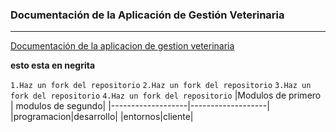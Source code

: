 ### Documentación de la Aplicación de Gestión Veterinaria
___
[Documentación de la aplicacion de gestion veterinaria](https://google.com)

**esto esta en negrita**

`1.Haz un fork del repositorio`
`2.Haz un fork del repositorio`
`3.Haz un fork del repositorio`
`4.Haz un fork del repositorio`
|Modulos de primero | modulos de segundo|
|-------------------|-------------------|
|programacion|desarrollo|
|entornos|cliente|


